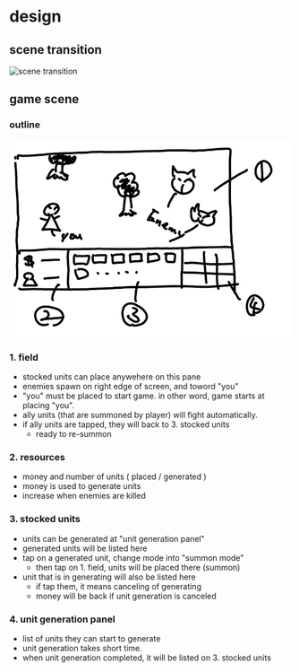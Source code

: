 # design 

## scene transition

![scene transition](http://www.plantuml.com/plantuml/svg/RP11Si8m34NtFeMMfGmNOD6Bb2wKe2IQ1ZjZov3S7bjs8D1cuOc_lkIl9omZGMZ94eX76rZOMMC6FXDqpadZPcE-Ftz0luFdVf335qZkCtg-w1Uo4OuWE1dzrMBI1ngdf0_k1k9W6d4nAgtrV_lMeOrdwjZsoH04lPY7a5jxl52gO4o3dokSB7P2_j5hrBO-vod4KL9NLjsLlAaAR4UANm1xPFjQtSInDCl9Vd07awShknXomfxWXW7QaT3JUMSAfnHUrrTc3RQ_BtBA43BvgkqLXRB8bxBsUjjIL8nrnaPFePe59cubUjfLKnswvZy2pSdB5h1nKNIP4dzZsR-3DKgoa2iHolsF4L2UU2j1pV16DMlvwJi0)

## game scene

### outline

![outline1](./images/outline1.png)

### 1. field

* stocked units can place anywehere on this pane
* enemies spawn on right edge of screen, and toword "you"
* "you" must be placed to start game. in other word, game starts at placing "you".
* ally units (that are summoned by player) will fight automatically.
* if ally units are tapped, they will back to 3. stocked units
  * ready to re-summon

### 2. resources

* money and number of units ( placed / generated )
* money is used to generate units
* increase when enemies are killed

### 3. stocked units

* units can be generated at "unit generation panel"
* generated units will be listed here
* tap on a generated unit, change mode into "summon mode"
  * then tap on 1. field, units will be placed there (summon)
* unit that is in generating will also be listed here
  * if tap them, it means canceling of generating
  * money will be back if unit generation is canceled

### 4. unit generation panel

* list of units they can start to generate
* unit generation takes short time.
* when unit generation completed, it will be listed on 3. stocked units
